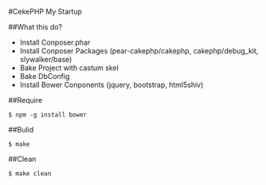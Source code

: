 #CekePHP My Startup

##What this do?

 - Install Conposer.phar
 - Install Conposer Packages (pear-cakephp/cakephp, cakephp/debug_kit, slywalker/base)
 - Bake Project with castum skel
 - Bake DbConfig
 - Install Bower Conponents (jquery, bootstrap, html5shiv)

##Require

	$ npm -g install bower

##Bulid

	$ make

##Clean

	$ make clean